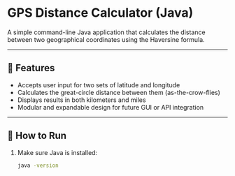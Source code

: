 # GPS Distance Calculator (Java)

A simple command-line Java application that calculates the distance between two geographical coordinates using the Haversine formula.

---

## 🌟 Features

- Accepts user input for two sets of latitude and longitude
- Calculates the great-circle distance between them (as-the-crow-flies)
- Displays results in both kilometers and miles
- Modular and expandable design for future GUI or API integration

---

## 🔧 How to Run

1. Make sure Java is installed:
   ```bash
   java -version